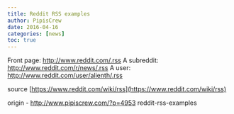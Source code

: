 ```yaml
---
title: Reddit RSS examples
author: PipisCrew
date: 2016-04-16
categories: [news]
toc: true
---
```


Front page: http://www.reddit.com/.rss
A subreddit: http://www.reddit.com/r/news/.rss
A user: http://www.reddit.com/user/alienth/.rss

source 
[https://www.reddit.com/wiki/rss](https://www.reddit.com/wiki/rss)

origin - http://www.pipiscrew.com/?p=4953 reddit-rss-examples